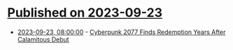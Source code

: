 # [Published on 2023-09-23](index.md)

* [2023-09-23, 08:00:00](https://games.slashdot.org/story/23/09/22/1957252/cyberpunk-2077-finds-redemption-years-after-calamitous-debut?utm_source=rss1.0mainlinkanon&utm_medium=feed) - [Cyberpunk 2077 Finds Redemption Years After Calamitous Debut](https://games.slashdot.org/story/23/09/22/1957252/cyberpunk-2077-finds-redemption-years-after-calamitous-debut?utm_source=rss1.0mainlinkanon&utm_medium=feed)
